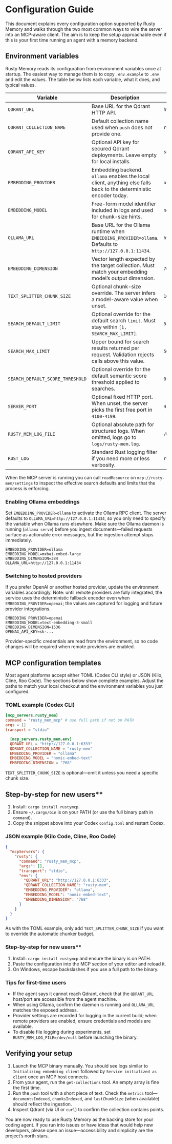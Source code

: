 # Configuration Guide

This document explains every configuration option supported by Rusty Memory and walks through the two most common ways to wire the server into an MCP-aware client. The aim is to keep the setup approachable even if this is your first time running an agent with a memory backend.

## Environment variables

Rusty Memory reads its configuration from environment variables once at startup. The easiest way to manage them is to copy `.env.example` to `.env` and edit the values. The table below lists each variable, what it does, and typical values.

| Variable                         | Description                                                                                                        | Example                           |
| -------------------------------- | ------------------------------------------------------------------------------------------------------------------ | --------------------------------- |
| `QDRANT_URL`                     | Base URL for the Qdrant HTTP API.                                                                                  | `http://127.0.0.1:6333`           |
| `QDRANT_COLLECTION_NAME`         | Default collection name used when `push` does not provide one.                                                     | `rusty-mem`                       |
| `QDRANT_API_KEY`                 | Optional API key for secured Qdrant deployments. Leave empty for local installs.                                   | `supersecretapikey`               |
| `EMBEDDING_PROVIDER`             | Embedding backend. `ollama` enables the local client, anything else falls back to the deterministic encoder today. | `ollama`                          |
| `EMBEDDING_MODEL`                | Free-form model identifier included in logs and used for chunk-size hints.                                         | `nomic-embed-text`                |
| `OLLAMA_URL`                     | Base URL for the Ollama runtime when `EMBEDDING_PROVIDER=ollama`. Defaults to `http://127.0.0.1:11434`.            | `http://127.0.0.1:11434`          |
| `EMBEDDING_DIMENSION`            | Vector length expected by the target collection. Must match your embedding model’s output dimension.               | `768`                             |
| `TEXT_SPLITTER_CHUNK_SIZE`       | Optional chunk-size override. The server infers a model-aware value when unset.                                    | `1024`                            |
| `SEARCH_DEFAULT_LIMIT`           | Optional override for the default search `limit`. Must stay within `[1, SEARCH_MAX_LIMIT]`.                        | `5`                               |
| `SEARCH_MAX_LIMIT`               | Upper bound for search results returned per request. Validation rejects calls above this value.                    | `50`                              |
| `SEARCH_DEFAULT_SCORE_THRESHOLD` | Optional override for the default semantic score threshold applied to searches.                                    | `0.25`                            |
| `SERVER_PORT`                    | Optional fixed HTTP port. When unset, the server picks the first free port in `4100-4199`.                         | `4123`                            |
| `RUSTY_MEM_LOG_FILE`             | Optional absolute path for structured logs. When omitted, logs go to `logs/rusty-mem.log`.                         | `/Users/you/rusty-mem.log`        |
| `RUST_LOG`                       | Standard Rust logging filter if you need more or less verbosity.                                                   | `rusty_mem=debug,tower_http=info` |

When the MCP server is running you can call `readResource` on `mcp://rusty-mem/settings` to inspect the effective search defaults and limits that the process is enforcing.

### Enabling Ollama embeddings

Set `EMBEDDING_PROVIDER=ollama` to activate the Ollama RPC client. The server defaults to `OLLAMA_URL=http://127.0.0.1:11434`, so you only need to specify the variable when Ollama runs elsewhere. Make sure the Ollama daemon is running (`ollama serve`) before you ingest documents—failed requests surface as actionable error messages, but the ingestion attempt stops immediately.

```env
EMBEDDING_PROVIDER=ollama
EMBEDDING_MODEL=mxbai-embed-large
EMBEDDING_DIMENSION=384
OLLAMA_URL=http://127.0.0.1:11434
```

### Switching to hosted providers

If you prefer OpenAI or another hosted provider, update the environment variables accordingly. Note: until remote providers are fully integrated, the service uses the deterministic fallback encoder even when `EMBEDDING_PROVIDER=openai`; the values are captured for logging and future provider integrations.

```env
EMBEDDING_PROVIDER=openai
EMBEDDING_MODEL=text-embedding-3-small
EMBEDDING_DIMENSION=1536
OPENAI_API_KEY=sk-...
```

Provider-specific credentials are read from the environment, so no code changes will be required when remote providers are enabled.

## MCP configuration templates

Most agent platforms accept either TOML (Codex CLI style) or JSON (Kilo, Cline, Roo Code). The sections below show complete examples. Adjust the paths to match your local checkout and the environment variables you just configured.

### TOML example (Codex CLI)

```toml
[mcp_servers.rusty_mem]
command = "rusty_mem_mcp" # use full path if not on PATH
args = []
transport = "stdio"

  [mcp_servers.rusty_mem.env]
  QDRANT_URL = "http://127.0.0.1:6333"
  QDRANT_COLLECTION_NAME = "rusty-mem"
  EMBEDDING_PROVIDER = "ollama"
  EMBEDDING_MODEL = "nomic-embed-text"
  EMBEDDING_DIMENSION = "768"
```

`TEXT_SPLITTER_CHUNK_SIZE` is optional—omit it unless you need a specific chunk size.

## Step-by-step for new users**

1. Install: `cargo install rustymcp`.
2. Ensure `~/.cargo/bin` is on your PATH (or use the full binary path in `command`).
3. Copy the snippet above into your Codex `config.toml` and restart Codex.

### JSON example (Kilo Code, Cline, Roo Code)

```json
{
  "mcpServers": {
    "rusty": {
      "command": "rusty_mem_mcp",
      "args": [],
      "transport": "stdio",
      "env": {
        "QDRANT_URL": "http://127.0.0.1:6333",
        "QDRANT_COLLECTION_NAME": "rusty-mem",
        "EMBEDDING_PROVIDER": "ollama",
        "EMBEDDING_MODEL": "nomic-embed-text",
        "EMBEDDING_DIMENSION": "768"
      }
    }
  }
}
```

As with the TOML example, only add `TEXT_SPLITTER_CHUNK_SIZE` if you want to override the automatic chunker budget.

### Step-by-step for new users**

1. Install: `cargo install rustymcp` and ensure the binary is on PATH.
2. Paste the configuration into the MCP section of your editor and reload it.
3. On Windows, escape backslashes if you use a full path to the binary.

### Tips for first-time users

- If the agent says it cannot reach Qdrant, check that the `QDRANT_URL` host/port are accessible from the agent machine.
- When using Ollama, confirm the daemon is running and `OLLAMA_URL` matches the exposed address.
- Provider settings are recorded for logging in the current build; when remote providers are enabled, ensure credentials and models are available.
- To disable file logging during experiments, set `RUSTY_MEM_LOG_FILE=/dev/null` before launching the binary.

## Verifying your setup

1. Launch the MCP binary manually. You should see logs similar to `Initializing embedding client` followed by `Service initialized as client` once an MCP host connects.
2. From your agent, run the `get-collections` tool. An empty array is fine the first time.
3. Run the `push` tool with a short piece of text. Check the `metrics` tool—`documentsIndexed`, `chunksIndexed`, and `lastChunkSize` (when available) should reflect the ingestion.
4. Inspect Qdrant (via UI or `curl`) to confirm the collection contains points.

You are now ready to use Rusty Memory as the backing store for your coding agent. If you run into issues or have ideas that would help new developers, please open an issue—accessibility and simplicity are the project’s north stars.
